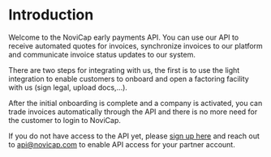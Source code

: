 # Introduction

Welcome to the NoviCap early payments API.
You can use our API to receive automated quotes for invoices, synchronize invoices to our platform and communicate invoice status updates to our system.

There are two steps for integrating with us, the first is to use the light integration to enable customers to onboard and open a factoring facility with us (sign legal, upload docs,...).

After the initial onboarding is complete and a company is activated, you can trade invoices automatically through the API and there is no more need for the customer to login to NoviCap.

If you do not have access to the API yet, please [sign up here](https://app.novicap.com/partner_registration) and reach out to api@novicap.com to enable API access for your partner account.